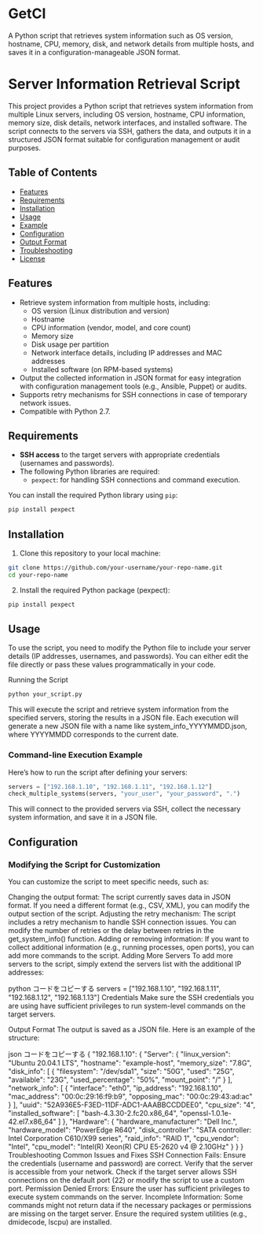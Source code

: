 # GetCI
A Python script that retrieves system information such as OS version, hostname, CPU, memory, disk, and network details from multiple hosts, and saves it in a configuration-manageable JSON format.

# Server Information Retrieval Script

This project provides a Python script that retrieves system information from multiple Linux servers, including OS version, hostname, CPU information, memory size, disk details, network interfaces, and installed software. The script connects to the servers via SSH, gathers the data, and outputs it in a structured JSON format suitable for configuration management or audit purposes.

## Table of Contents

- [Features](#features)
- [Requirements](#requirements)
- [Installation](#installation)
- [Usage](#usage)
- [Example](#example)
- [Configuration](#configuration)
- [Output Format](#output-format)
- [Troubleshooting](#troubleshooting)
- [License](#license)

## Features

- Retrieve system information from multiple hosts, including:
  - OS version (Linux distribution and version)
  - Hostname
  - CPU information (vendor, model, and core count)
  - Memory size
  - Disk usage per partition
  - Network interface details, including IP addresses and MAC addresses
  - Installed software (on RPM-based systems)
- Output the collected information in JSON format for easy integration with configuration management tools (e.g., Ansible, Puppet) or audits.
- Supports retry mechanisms for SSH connections in case of temporary network issues.
- Compatible with Python 2.7.

## Requirements

- **SSH access** to the target servers with appropriate credentials (usernames and passwords).
- The following Python libraries are required:
  - `pexpect`: for handling SSH connections and command execution.

You can install the required Python library using `pip`:

```bash
pip install pexpect
```

## Installation
1. Clone this repository to your local machine:
```bash
git clone https://github.com/your-username/your-repo-name.git
cd your-repo-name
```
2. Install the required Python package (pexpect):
```bash
pip install pexpect
```


## Usage
To use the script, you need to modify the Python file to include your server details (IP addresses, usernames, and passwords). You can either edit the file directly or pass these values programmatically in your code.

Running the Script
```bash
python your_script.py
```
This will execute the script and retrieve system information from the specified servers, storing the results in a JSON file. Each execution will generate a new JSON file with a name like system_info_YYYYMMDD.json, where YYYYMMDD corresponds to the current date.

### Command-line Execution Example
Here’s how to run the script after defining your servers:
```python
servers = ["192.168.1.10", "192.168.1.11", "192.168.1.12"]
check_multiple_systems(servers, "your_user", "your_password", ".")
```
This will connect to the provided servers via SSH, collect the necessary system information, and save it in a JSON file.

## Configuration
### Modifying the Script for Customization
You can customize the script to meet specific needs, such as:

Changing the output format: The script currently saves data in JSON format. If you need a different format (e.g., CSV, XML), you can modify the output section of the script.
Adjusting the retry mechanism: The script includes a retry mechanism to handle SSH connection issues. You can modify the number of retries or the delay between retries in the get_system_info() function.
Adding or removing information: If you want to collect additional information (e.g., running processes, open ports), you can add more commands to the script.
Adding More Servers
To add more servers to the script, simply extend the servers list with the additional IP addresses:

python
コードをコピーする
servers = ["192.168.1.10", "192.168.1.11", "192.168.1.12", "192.168.1.13"]
Credentials
Make sure the SSH credentials you are using have sufficient privileges to run system-level commands on the target servers.

Output Format
The output is saved as a JSON file. Here is an example of the structure:

json
コードをコピーする
{
  "192.168.1.10": {
    "Server": {
      "linux_version": "Ubuntu 20.04.1 LTS",
      "hostname": "example-host",
      "memory_size": "7.8G",
      "disk_info": [
        {
          "filesystem": "/dev/sda1",
          "size": "50G",
          "used": "25G",
          "available": "23G",
          "used_percentage": "50%",
          "mount_point": "/"
        }
      ],
      "network_info": [
        {
          "interface": "eth0",
          "ip_address": "192.168.1.10",
          "mac_address": "00:0c:29:16:f9:b9",
          "opposing_mac": "00:0c:29:43:ad:ac"
        }
      ],
      "uuid": "52A936E5-F3ED-11DF-ADC1-AAABBCCDDEE0",
      "cpu_size": "4",
      "installed_software": [
        "bash-4.3.30-2.fc20.x86_64",
        "openssl-1.0.1e-42.el7.x86_64"
      ]
    },
    "Hardware": {
      "hardware_manufacturer": "Dell Inc.",
      "hardware_model": "PowerEdge R640",
      "disk_controller": "SATA controller: Intel Corporation C610/X99 series",
      "raid_info": "RAID 1",
      "cpu_vendor": "Intel",
      "cpu_model": "Intel(R) Xeon(R) CPU E5-2620 v4 @ 2.10GHz"
    }
  }
}
Troubleshooting
Common Issues and Fixes
SSH Connection Fails:
Ensure the credentials (username and password) are correct.
Verify that the server is accessible from your network.
Check if the target server allows SSH connections on the default port (22) or modify the script to use a custom port.
Permission Denied Errors:
Ensure the user has sufficient privileges to execute system commands on the server.
Incomplete Information:
Some commands might not return data if the necessary packages or permissions are missing on the target server. Ensure the required system utilities (e.g., dmidecode, lscpu) are installed.


